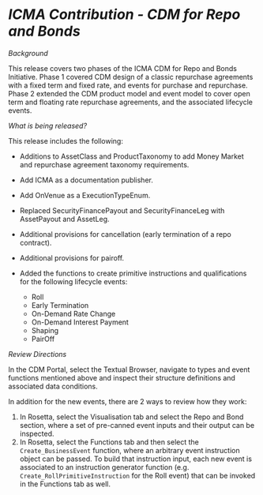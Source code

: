 # *ICMA Contribution - CDM for Repo and Bonds*

_Background_

This release covers two phases of the ICMA CDM for Repo and Bonds Initiative. Phase 1 covered CDM design of a classic repurchase agreements with a fixed term and fixed rate, and events for purchase and repurchase. Phase 2 extended the CDM product model and event model to cover open term and floating rate repurchase agreements, and the associated lifecycle events.

_What is being released?_

This release includes the following:

* Additions to AssetClass and ProductTaxonomy to add Money Market and repurchase agreement taxonomy requirements.
* Add ICMA as a documentation publisher.
* Add OnVenue as a ExecutionTypeEnum.
* Replaced SecurityFinancePayout and SecurityFinanceLeg with AssetPayout and AssetLeg.
* Additional provisions for cancellation (early termination of a repo contract).
* Additional provisions for pairoff.
* Added the functions to create primitive instructions and qualifications for the following lifecycle events:

  * Roll
  * Early Termination
  * On-Demand Rate Change
  * On-Demand Interest Payment
  * Shaping
  * PairOff

_Review Directions_

In the CDM Portal, select the Textual Browser, navigate to types and event functions mentioned above and inspect their structure definitions and associated data conditions.

In addition for the new events, there are 2 ways to review how they work:

1. In Rosetta, select the Visualisation tab and select the Repo and Bond section, where a set of pre-canned event inputs and their output can be inspected.
2. In Rosetta, select the Functions tab and then select the `Create_BusinessEvent` function, where an arbitrary event instruction object can be passed. To build that instruction input, each new event is associated to an instruction generator function (e.g. `Create_RollPrimitiveInstruction` for the Roll event) that can be invoked in the Functions tab as well.
